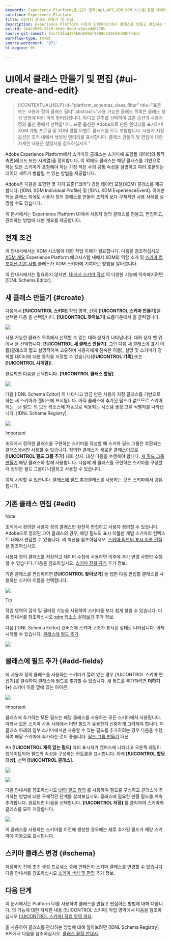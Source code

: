 ```yaml
---
keywords: Experience Platform;홈;인기 항목;api;API;XDM;XDM 시스템;경험 데이터 모델;데이터 모델;ui;작업 공간;클래스;클래스;
solution: Experience Platform
title: UI에서 클래스 만들기 및 편집
description: Experience Platform 사용자 인터페이스에서 클래스를 만들고 편집하는 방법을 알아봅니다.
exl-id: 1b4c3996-2319-45dd-9edd-a5bcad46578b
source-git-commit: 51ef116ad125b0d699bf4808e3d26d3b00b743e2
workflow-type: tm+mt
source-wordcount: '971'
ht-degree: 0%

---
```


# UI에서 클래스 만들기 및 편집 {#ui-create-and-edit}

>[!CONTEXTUALHELP]
>id="platform_schemas_class_filter"
>title="표준 또는 사용자 정의 클래스 필터"
>abstract="사용 가능한 클래스 목록은 클래스 생성 방법에 따라 미리 필터링됩니다. 라디오 단추를 선택하여 표준 옵션과 사용자 정의 옵션 중에서 선택합니다. 표준 옵션은 Adobe으로 만든 엔티티를 표시하며 XDM 개별 프로필 및 XDM 경험 이벤트 클래스를 모두 포함합니다. 사용자 지정 옵션은 조직 내에서 생성된 엔티티를 표시합니다. 클래스 만들기 및 편집에 대한 자세한 내용은 설명서를 참조하십시오."

Adobe Experience Platform에서 스키마의 클래스는 스키마에 포함될 데이터의 동작 측면(레코드 또는 시계열)을 정의합니다. 이 외에도 클래스는 해당 클래스를 기반으로 하는 모든 스키마가 포함해야 하는 가장 적은 수의 공통 속성을 설명하고 여러 호환되는 데이터 세트가 병합될 수 있는 방법을 제공합니다.

Adobe은 다음을 포함한 몇 가지 표준(&quot;코어&quot;) 경험 데이터 모델(XDM) 클래스를 제공합니다. [!DNL XDM Individual Profile] 및 [!DNL XDM ExperienceEvent]. 이러한 핵심 클래스 외에도 사용자 정의 클래스를 만들어 조직의 보다 구체적인 사용 사례를 설명할 수도 있습니다.

이 문서에서는 Experience Platform UI에서 사용자 정의 클래스를 만들고, 편집하고, 관리하는 방법에 대한 개요를 제공합니다.

## 전제 조건

이 안내서에서는 XDM 시스템에 대한 작업 이해가 필요합니다. 다음을 참조하십시오. [XDM 개요](../../home.md) Experience Platform 에코시스템 내에서 XDM의 역할 소개 및 [스키마 컴포지션 기본 사항](../../schema/composition.md) 클래스가 XDM 스키마에 기여하는 방법을 알아봅니다.

이 안내서에서는 필요하지 않지만, [UI에서 스키마 작성](../../tutorials/create-schema-ui.md) 의 다양한 기능에 익숙해지려면 [!DNL Schema Editor].

## 새 클래스 만들기 {#create}

다음에서 **[!UICONTROL 스키마]** 작업 영역, 선택 **[!UICONTROL 스키마 만들기]**&#x200B;을 선택한 다음 을 선택합니다. **[!UICONTROL 찾아보기]** 드롭다운에서 을 클릭합니다.

![](../../images/ui/resources/classes/browse-classes.png)

사용 가능한 클래스 목록에서 선택할 수 있는 대화 상자가 나타납니다. 대화 상자 맨 위에서 을 선택합니다. **[!UICONTROL 새 클래스 만들기]**. 그런 다음 새 클래스에 표시 이름(클래스의 짧고 설명적이며 고유하며 사용자에게 친숙한 이름), 설명 및 스키마가 정의할 데이터에 대한 동작을 지정할 수 있습니다(**[!UICONTROL 기록]** 또는 **[!UICONTROL 시계열]**).

완료되면 다음을 선택합니다. **[!UICONTROL 클래스 할당]**.

![](../../images/ui/resources/classes/class-details.png)

다음 [!DNL Schema Editor] 이 나타나고 방금 만든 사용자 지정 클래스를 기반으로 하는 새 스키마가 캔버스에 표시됩니다. 아직 클래스에 추가된 필드가 없으므로 스키마에는 `_id` 필드: 의 모든 리소스에 자동으로 적용되는 시스템 생성 고유 식별자를 나타냅니다. [!DNL Schema Registry].

![](../../images/ui/resources/classes/schema.png)

>[!IMPORTANT]
>
>조직에서 정의한 클래스를 구현하는 스키마를 작성할 때 스키마 필드 그룹은 호환되는 클래스에서만 사용할 수 있습니다. 정의한 클래스가 새로운 클래스이므로 **[!UICONTROL 필드 그룹 추가]** 대화 상자. 대신 다음을 수행해야 합니다. [새 필드 그룹 만들기](./field-groups.md#create) 해당 클래스와 함께 사용합니다. 다음에 새 클래스를 구현하는 스키마를 구성할 때 정의한 필드 그룹이 나열되고 사용할 수 있습니다.

이제 시작할 수 있습니다. [클래스에 필드 추가](#add-fields)클래스를 사용하는 모든 스키마에서 공유됩니다.

## 기존 클래스 편집 {#edit}

>[!NOTE]
>
>조직에서 정의한 사용자 정의 클래스만 완전히 편집하고 사용자 정의할 수 있습니다. Adobe으로 정의된 코어 클래스의 경우, 해당 필드의 표시 이름만 개별 스키마의 컨텍스트 내에서 편집할 수 있습니다. 의 섹션을 참조하십시오. [스키마 필드의 표시 이름 편집](./schemas.md#display-names) 을 참조하십시오.
>
>사용자 정의 클래스를 저장하고 데이터 수집에 사용하면 이후에 추가 변경 사항만 수행할 수 있습니다. 다음을 참조하십시오. [스키마 진화 규칙](../../schema/composition.md#evolution) 추가 정보.

기존 클래스를 편집하려면 **[!UICONTROL 찾아보기]** 을 탭한 다음 편집할 클래스를 사용하는 스키마 이름을 선택합니다.

![](../../images/ui/resources/classes/select-for-edit.png)

>[!TIP]
>
>작업 영역의 검색 및 필터링 기능을 사용하여 스키마를 보다 쉽게 찾을 수 있습니다. 다음 안내서를 참조하십시오 [xdm 리소스 살펴보기](../explore.md) 추가 정보.

다음 [!DNL Schema Editor] 캔버스에 스키마 구조가 표시된 상태로 나타납니다. 이제 시작할 수 있습니다. [클래스에 필드 추가](#add-fields).

![](../../images/ui/resources/classes/edit.png)

## 클래스에 필드 추가 {#add-fields}

에 사용자 정의 클래스를 사용하는 스키마가 열려 있는 경우 [!UICONTROL 스키마 편집기]를 클릭하여 클래스에 필드를 추가할 수 있습니다. 새 필드를 추가하려면 **더하기(+)** 스키마 이름 옆에 있는 아이콘.

![](../../images/ui/resources/classes/add-field.png)

>[!IMPORTANT]
>
>클래스에 추가하는 모든 필드는 해당 클래스를 사용하는 모든 스키마에서 사용됩니다. 따라서 모든 스키마 사용 사례에서 어떤 필드가 유용한지 신중하게 고려해야 합니다. 이 클래스 아래의 일부 스키마에서만 사용할 수 있는 필드를 추가하려는 경우 다음을 수행하여 해당 스키마에 추가하는 것이 좋습니다. [필드 그룹 만들기](./field-groups.md#create) 대신,

An **[!UICONTROL 제목 없는 필드]** 자리 표시자가 캔버스에 나타나고 오른쪽 레일이 업데이트되어 필드의 속성을 구성하는 컨트롤을 표시합니다. 아래 **[!UICONTROL 할당 대상]**, 선택 **[!UICONTROL 클래스]**.

![](../../images/ui/resources/classes/assign-to-class.png)

![](../../images/ui/resources/classes/assign-to-class.png)

다음 안내서를 참조하십시오 [UI의 필드 정의](../fields/overview.md#define) 를 사용하여 필드를 구성하고 클래스에 추가하는 방법에 대한 구체적인 단계를 살펴보십시오. 클래스에 필요한 만큼 필드를 계속 추가합니다. 완료되면 다음을 선택합니다. **[!UICONTROL 저장]** 를 클릭하여 스키마와 클래스를 모두 저장합니다.

![](../../images/ui/resources/classes/save.png)

이 클래스를 사용하는 스키마를 이전에 생성한 경우에는 새로 추가된 필드가 해당 스키마에 자동으로 표시됩니다.

## 스키마 클래스 변경 {#schema}

저장하기 전에 초기 생성 프로세스 중에 언제든지 스키마 클래스를 변경할 수 있습니다. 다음 안내서를 참조하십시오 [스키마 생성 및 편집](./schemas.md#change-class) 추가 정보.

## 다음 단계

이 문서에서는 Platform UI를 사용하여 클래스를 만들고 편집하는 방법에 대해 다룹니다. 의 기능에 대한 자세한 내용 [!UICONTROL 스키마] 작업 영역에서 다음을 참조하십시오 [[!UICONTROL 스키마] 작업 영역 개요](../overview.md).

을 사용하여 클래스를 관리하는 방법에 대해 알아보려면 [!DNL Schema Registry] API에서 다음을 참조하십시오. [클래스 끝점 안내서](../../api/classes.md).
